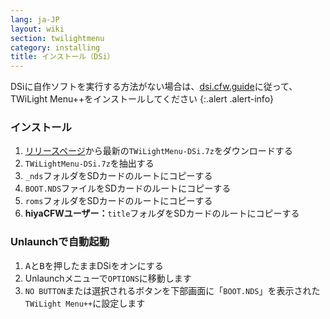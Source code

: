 ```yaml
---
lang: ja-JP
layout: wiki
section: twilightmenu
category: installing
title: インストール（DSi）
---
```


DSiに自作ソフトを実行する方法がない場合は、[dsi.cfw.guide](https://dsi.cfw.guide)に従って、TWiLight Menu++をインストールしてください
{:.alert .alert-info}

### インストール
1. [リリースページ](https://github.com/DS-Homebrew/TWiLightMenu/releases)から最新の`TWiLightMenu-DSi.7z`をダウンロードする
1. `TWiLightMenu-DSi.7z`を抽出する
1. `_nds`フォルダをSDカードのルートにコピーする
1. `BOOT.NDS`ファイルをSDカードのルートにコピーする
1. `roms`フォルダをSDカードのルートにコピーする
1. **hiyaCFWユーザー：**`title`フォルダをSDカードのルートにコピーする

### Unlaunchで自動起動
1. <kbd class="face">A</kbd>と<kbd class="face">B</kbd>を押したままDSiをオンにする
1. Unlaunchメニューで`OPTIONS`に移動します
1. `NO BUTTON`または選択されるボタンを下部画面に「`BOOT.NDS`」を表示された`TWiLight Menu++`に設定します
